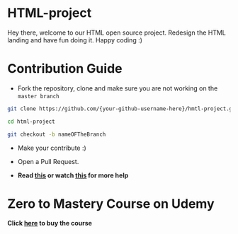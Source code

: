 # HTML-project

Hey there, welcome to our HTML open source project. Redesign the HTML landing and have fun doing it. Happy coding :)

# Contribution Guide

- Fork the repository, clone and make sure you are not working on the `master branch`

```bash
git clone https://github.com/{your-github-username-here}/hmtl-project.git
```

```bash
cd html-project
```

```bash
git checkout -b nameOFTheBranch
```

- Make your contribute :)

- Open a Pull Request.

- **Read [this](https://help.github.com/en/articles/creating-a-pull-request-from-a-fork) or watch [this](https://www.youtube.com/watch?v=G1I3HF4YWEw) for more help**

# Zero to Mastery Course on Udemy

**Click [here](https://www.udemy.com/course/the-complete-web-developer-zero-to-mastery/) to buy the course**
